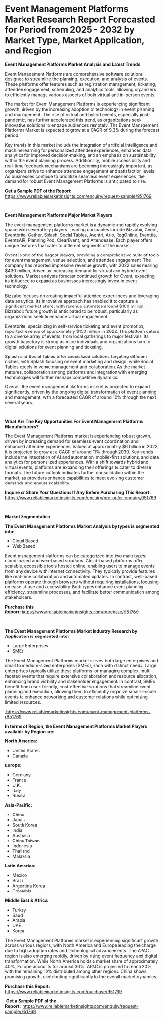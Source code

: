 <p><h1>Event Management Platforms Market Research Report Forecasted for Period from 2025 -  2032 by Market Type, Market Application, and Region</h1></p><p><strong>Event Management Platforms Market Analysis and Latest Trends</strong></p>
<p><p>Event Management Platforms are comprehensive software solutions designed to streamline the planning, execution, and analysis of events. These platforms offer features such as registration management, ticketing, attendee engagement, scheduling, and analytics tools, allowing organizers to efficiently manage various aspects of both virtual and in-person events.</p><p>The market for Event Management Platforms is experiencing significant growth, driven by the increasing adoption of technology in event planning and management. The rise of virtual and hybrid events, especially post-pandemic, has further accelerated this trend, as organizations seek innovative solutions to engage audiences remotely. The Event Management Platforms Market is expected to grow at a CAGR of 9.3% during the forecast period. </p><p>Key trends in this market include the integration of artificial intelligence and machine learning for personalized attendee experiences, enhanced data analytics for improved decision-making, and an emphasis on sustainability within the event planning process. Additionally, mobile accessibility and real-time feedback mechanisms are becoming increasingly important, as organizers strive to enhance attendee engagement and satisfaction levels. As businesses continue to prioritize seamless event experiences, the demand for robust Event Management Platforms is anticipated to rise.</p></p>
<p><strong>Get a Sample PDF of the Report:&nbsp;</strong> <a href="https://www.reliablemarketinsights.com/enquiry/request-sample/951769?utm_campaign=3278&utm_medium=2&utm_source=Github&utm_content=ia&utm_term=17042025&utm_id=event-management-platforms">https://www.reliablemarketinsights.com/enquiry/request-sample/951769</a></p>
<p>&nbsp;</p>
<p><strong>Event Management Platforms Major Market Players</strong></p>
<p><p>The event management platforms market is a dynamic and rapidly evolving space with several key players. Leading companies include Bizzabo, Cvent, Eventbrite, Gather, Splash, Social Tables, Aventri, Arlo, RegOnline, Eventtia, EventsAIR, Planning Pod, ClearEvent, and Attendease. Each player offers unique features that cater to different segments of the market.</p><p>Cvent is one of the largest players, providing a comprehensive suite of tools for event management, venue selection, and attendee engagement. The company has reported impressive revenue growth, with 2022 sales nearing $430 million, driven by increasing demand for virtual and hybrid event solutions. Market analysts forecast continued growth for Cvent, expecting its influence to expand as businesses increasingly invest in event technology.</p><p>Bizzabo focuses on creating impactful attendee experiences and leveraging data analytics. Its innovative approach has enabled it to capture a significant market share, with revenue estimates around $100 million. Bizzabo’s future growth is anticipated to be robust, particularly as organizations seek to enhance virtual engagement.</p><p>Eventbrite, specializing in self-service ticketing and event promotion, reported revenue of approximately $150 million in 2022. The platform caters to a diverse array of events, from local gatherings to major festivals. Its growth trajectory is strong as more individuals and organizations turn to digital solutions for event planning and ticketing.</p><p>Splash and Social Tables offer specialized solutions targeting different niches, with Splash focusing on event marketing and design, while Social Tables excels in venue management and collaboration. As the market matures, collaboration among platforms and integration with emerging technologies will further reshape competitive dynamics.</p><p>Overall, the event management platforms market is projected to expand significantly, driven by the ongoing digital transformation of event planning and management, with a forecasted CAGR of around 10% through the next several years.</p></p>
<p>&nbsp;</p>
<p><strong>What Are The Key Opportunities For Event Management Platforms Manufacturers?</strong></p>
<p><p>The Event Management Platforms market is experiencing robust growth, driven by increasing demand for seamless event coordination and enhanced attendee experiences. Valued at approximately $6 billion in 2023, it is projected to grow at a CAGR of around 11% through 2030. Key trends include the integration of AI and automation, mobile-first solutions, and data analytics for personalized experiences. With a shift towards hybrid and virtual events, platforms are expanding their offerings to cater to diverse formats. The future outlook indicates further consolidation within the market, as providers enhance capabilities to meet evolving customer demands and ensure scalability.</p></p>
<p><strong>Inquire or Share Your Questions If Any Before Purchasing This Report:</strong> <a href="https://www.reliablemarketinsights.com/enquiry/pre-order-enquiry/951769?utm_campaign=3278&utm_medium=2&utm_source=Github&utm_content=ia&utm_term=17042025&utm_id=event-management-platforms">https://www.reliablemarketinsights.com/enquiry/pre-order-enquiry/951769</a></p>
<p>&nbsp;</p>
<p><strong>Market Segmentation</strong></p>
<p><strong>The Event Management Platforms Market Analysis by types is segmented into:</strong></p>
<p><ul><li>Cloud Based</li><li>Web Based</li></ul></p>
<p><p>Event management platforms can be categorized into two main types: cloud-based and web-based solutions. Cloud-based platforms offer scalable, accessible tools hosted online, enabling users to manage events from any device with internet connectivity. They typically provide features like real-time collaboration and automated updates. In contrast, web-based platforms operate through browsers without requiring installations, focusing on ease of use and accessibility. Both types enhance event planning efficiency, streamline processes, and facilitate better communication among stakeholders.</p></p>
<p><strong>Purchase this Report:&nbsp;</strong><a href="https://www.reliablemarketinsights.com/purchase/951769?utm_campaign=3278&utm_medium=2&utm_source=Github&utm_content=ia&utm_term=17042025&utm_id=event-management-platforms">https://www.reliablemarketinsights.com/purchase/951769</a></p>
<p>&nbsp;</p>
<p><strong>The Event Management Platforms Market Industry Research by Application is segmented into:</strong></p>
<p><ul><li>Large Enterprises</li><li>SMEs</li></ul></p>
<p><p>The Event Management Platforms market serves both large enterprises and small to medium-sized enterprises (SMEs), each with distinct needs. Large enterprises typically utilize these platforms for managing complex, multi-faceted events that require extensive collaboration and resource allocation, enhancing brand visibility and stakeholder engagement. In contrast, SMEs benefit from user-friendly, cost-effective solutions that streamline event planning and execution, allowing them to efficiently organize smaller-scale events to enhance networking and customer relations while optimizing limited resources.</p></p>
<p><a href="https://www.reliablemarketinsights.com/event-management-platforms-r951769?utm_campaign=3278&utm_medium=2&utm_source=Github&utm_content=ia&utm_term=17042025&utm_id=event-management-platforms">&nbsp;https://www.reliablemarketinsights.com/event-management-platforms-r951769</a></p>
<p><strong>In terms of Region, the Event Management Platforms Market Players available by Region are:</strong></p>
<p>
    <p> <strong> North America: </strong>
        <ul>
            <li>United States</li>
            <li>Canada</li>
        </ul>
        </p> 
    <p> <strong> Europe: </strong>
        <ul>
            <li>Germany</li>
            <li>France</li>
            <li>U.K.</li>
            <li>Italy</li>
            <li>Russia</li>
        </ul>
        </p> 
    <p> <strong> Asia-Pacific: </strong>
        <ul>
            <li>China</li>
            <li>Japan</li>
            <li>South Korea</li>
            <li>India</li>
            <li>Australia</li>
            <li>China Taiwan</li>
            <li>Indonesia</li>
            <li>Thailand</li>
            <li>Malaysia</li>
        </ul>
        </p> 
    <p> <strong> Latin America: </strong>
        <ul>
            <li>Mexico</li>
            <li>Brazil</li>
            <li>Argentina Korea</li>
            <li>Colombia</li>
        </ul>
        </p> 
    <p> <strong> Middle East & Africa: </strong>
        <ul>
            <li>Turkey</li>
            <li>Saudi</li>
            <li>Arabia</li>
            <li>UAE</li>
            <li>Korea</li>
        </ul>
    </p>
    </p>
<p><p>The Event Management Platforms market is experiencing significant growth across various regions, with North America and Europe leading the charge due to high adoption rates and technological advancements. The APAC region is also emerging rapidly, driven by rising event frequency and digital transformation. While North America holds a market share of approximately 40%, Europe accounts for around 30%. APAC is projected to reach 20%, with the remaining 10% distributed among other regions. China shows promising growth, contributing significantly to the overall market dynamics.</p></p>
<p><strong>Purchase this Report: </strong><a href="https://www.reliablemarketinsights.com/purchase/951769?utm_campaign=3278&utm_medium=2&utm_source=Github&utm_content=ia&utm_term=17042025&utm_id=event-management-platforms">https://www.reliablemarketinsights.com/purchase/951769</a></p>
<p>&nbsp;<strong>Get a Sample PDF of the Report:&nbsp;&nbsp;</strong><a href="https://www.reliablemarketinsights.com/enquiry/request-sample/951769?utm_campaign=3278&utm_medium=2&utm_source=Github&utm_content=ia&utm_term=17042025&utm_id=event-management-platforms">https://www.reliablemarketinsights.com/enquiry/request-sample/951769</a></p>
<p><strong></strong></p>
<p><p></p><p></p><p></p></p>